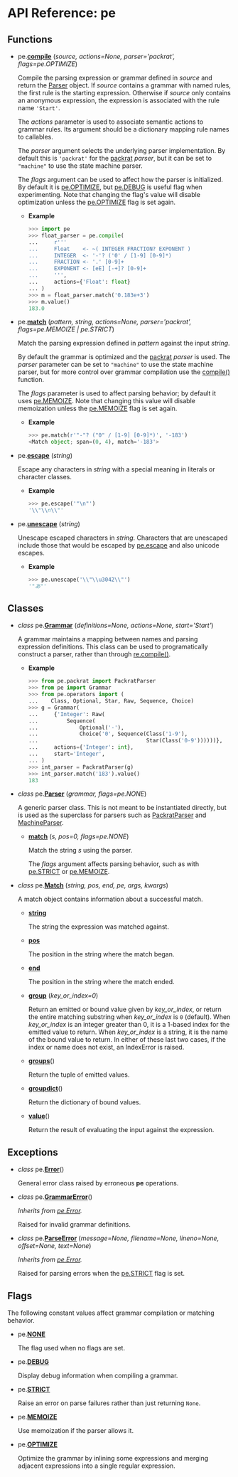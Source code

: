 
# API Reference: pe

## Functions

* pe.**<a id="compile" href="#compile">compile</a>**
  (*source, actions=None, parser='packrat', flags=pe.OPTIMIZE*)

  Compile the parsing expression or grammar defined in *source* and
  return the [Parser](#Parser) object. If *source* contains a grammar
  with named rules, the first rule is the starting
  expression. Otherwise if *source* only contains an anonymous
  expression, the expression is associated with the rule name
  `'Start'`.

  The *actions* parameter is used to associate semantic actions to
  grammar rules. Its argument should be a dictionary mapping rule
  names to callables.

  The *parser* argument selects the underlying parser
  implementation. By default this is `'packrat'` for the
  [packrat](pe.packrat.md) *parser*, but it can be set to `"machine"`
  to use the state machine parser.

  The *flags* argument can be used to affect how the parser is
  initialized. By default it is [pe.OPTIMIZE](#OPTIMIZE), but
  [pe.DEBUG](#DEBUG) is useful flag when experimenting. Note that
  changing the flag's value will disable optimization unless the
  [pe.OPTIMIZE](#OPTIMIZE) flag is set again.

  * **Example**

    ```python
    >>> import pe
    >>> float_parser = pe.compile(
    ...     r'''
    ...     Float    <- ~( INTEGER FRACTION? EXPONENT )
    ...     INTEGER  <- '-'? ('0' / [1-9] [0-9]*)
    ...     FRACTION <- '.' [0-9]+
    ...     EXPONENT <- [eE] [-+]? [0-9]+
    ...     ''',
    ...     actions={'Float': float}
    ... )
    >>> m = float_parser.match('0.183e+3')
    >>> m.value()
    183.0

    ```


* pe.**<a id="match" href="#match">match</a>**
  (*pattern, string, actions=None, parser='packrat', flags=pe.MEMOIZE | pe.STRICT*)

  Match the parsing expression defined in *pattern* against the input
  *string*.

  By default the grammar is optimized and the [packrat](pe.packrat.md)
  *parser* is used. The *parser* parameter can be set to `"machine"`
  to use the state machine parser, but for more control over grammar
  compilation use the [compile()](#compile) function.

  The *flags* parameter is used to affect parsing behavior; by default
  it uses [pe.MEMOIZE](#MEMOIZE). Note that changing this value will
  disable memoization unless the [pe.MEMOIZE](#MEMOIZE) flag is set
  again.

  * **Example**

    ```python
    >>> pe.match(r'"-"? ("0" / [1-9] [0-9]*)', '-183')
    <Match object; span=(0, 4), match='-183'>

    ```


* pe.**<a id="escape" href="#escape">escape</a>**
  (*string*)

  Escape any characters in *string* with a special meaning in literals
  or character classes.

  * **Example**

    ```python
    >>> pe.escape('"\n"')
    '\\"\\n\\"'

    ```


* pe.**<a id="unescape" href="#unescape">unescape</a>**
  (*string*)

  Unescape escaped characters in *string*. Characters that are
  unescaped include those that would be escaped by
  [pe.escape](#escape) and also unicode escapes.

  * **Example**

    ```python
    >>> pe.unescape('\\"\\u3042\\"')
    '"あ"'

    ```


## Classes

* *class* pe.**<a id="Grammar" href="#Grammar">Grammar</a>**
  (*definitions=None, actions=None, start='Start'*)

  A grammar maintains a mapping between names and parsing expression
  definitions. This class can be used to programatically construct a
  parser, rather than through [re.compile()](#compile).

  * **Example**

    ```python
    >>> from pe.packrat import PackratParser
    >>> from pe import Grammar
    >>> from pe.operators import (
    ...    Class, Optional, Star, Raw, Sequence, Choice)
    >>> g = Grammar(
    ...     {'Integer': Raw(
    ...         Sequence(
    ...             Optional('-'),
    ...             Choice('0', Sequence(Class('1-9'),
    ...                                  Star(Class('0-9'))))))},
    ...     actions={'Integer': int},
    ...     start='Integer',
    ... )
    >>> int_parser = PackratParser(g)
    >>> int_parser.match('183').value()
    183

    ```

* *class* pe.**<a id="Parser" href="#Parser">Parser</a>**
  (*grammar, flags=pe.NONE*)

  A generic parser class. This is not meant to be instantiated
  directly, but is used as the superclass for parsers such as
  [PackratParser](pe.packrat.md#PackratParser) and
  [MachineParser](pe.machine.md#MachineParser).


  * **<a id="Parser-match" href="#Parser-match">match</a>**
    (*s, pos=0, flags=pe.NONE*)

    Match the string *s* using the parser.

    The *flags* argument affects parsing behavior, such as with
    [pe.STRICT](#STRICT) or [pe.MEMOIZE](#MEMOIZE).


* *class* pe.**<a id="Match" href="#Match">Match</a>**
  (*string, pos, end, pe, args, kwargs*)

  A match object contains information about a successful match.


  * **<a id="Match-string" href="#Match-string">string</a>**

    The string the expression was matched against.


  * **<a id="Match-pos" href="#Match-pos">pos</a>**

    The position in the string where the match began.


  * **<a id="Match-end" href="#Match-end">end</a>**

    The position in the string where the match ended.


  * **<a id="Match-group" href="#Match-group">group</a>**
    (*key_or_index=0*)

    Return an emitted or bound value given by *key_or_index*, or
    return the entire matching substring when *key_or_index* is `0`
    (default).  When *key_or_index* is an integer greater than 0, it
    is a 1-based index for the emitted value to return. When
    *key_or_index* is a string, it is the name of the bound value to
    return. In either of these last two cases, if the index or name
    does not exist, an IndexError is raised.


  * **<a id="Match-groups" href="#Match-groups">groups</a>**()

    Return the tuple of emitted values.


  * **<a id="Match-groupdict" href="#Match-groupdict">groupdict</a>**()

    Return the dictionary of bound values.


  * **<a id="Match-value" href="#Match-value">value</a>**()

    Return the result of evaluating the input against the expression.


## Exceptions

* *class* pe.**<a id="Error" href="#Error">Error</a>**()

  General error class raised by erroneous **pe** operations.


* *class* pe.**<a id="GrammarError" href="#GrammarError">GrammarError</a>**()

  *Inherits from [pe.Error](#Error).*

  Raised for invalid grammar definitions.


* *class* pe.**<a id="ParseError" href="#ParseError">ParseError</a>**
  (*message=None, filename=None, lineno=None, offset=None, text=None*)

  *Inherits from [pe.Error](#Error).*

  Raised for parsing errors when the [pe.STRICT](#STRICT) flag is set.


## Flags

The following constant values affect grammar compilation or matching
behavior.

* pe.**<a id="NONE" href="#NONE">NONE</a>**

  The flag used when no flags are set.


* pe.**<a id="DEBUG" href="#DEBUG">DEBUG</a>**

  Display debug information when compiling a grammar.


* pe.**<a id="STRICT" href="#STRICT">STRICT</a>**

  Raise an error on parse failures rather than just returning `None`.


* pe.**<a id="MEMOIZE" href="#MEMOIZE">MEMOIZE</a>**

  Use memoization if the parser allows it.


* pe.**<a id="OPTIMIZE" href="#OPTIMIZE">OPTIMIZE</a>**

  Optimize the grammar by inlining some expressions and merging
  adjacent expressions into a single regular expression.
